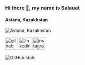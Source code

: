 ### Hi there 👋, my name is Salauat
#### Astana, Kazakhstan
![Astana, Kazakhstan](https://media-exp1.licdn.com/dms/image/C4E16AQHycNYdx4K2Eg/profile-displaybackgroundimage-shrink_200_800/0/1644856991498?e=1650499200&v=beta&t=YjmIsDY4tVTymOPLbI9pKKqQiFNOFu8D6eWmUemmsi8)



[<img src='https://cdn.jsdelivr.net/npm/simple-icons@3.0.1/icons/github.svg' alt='github' height='40'>](https://github.com/salawhaaat)  [<img src='https://cdn.jsdelivr.net/npm/simple-icons@3.0.1/icons/linkedin.svg' alt='linkedin' height='40'>](https://www.linkedin.com/in/https://www.linkedin.com/in/salauat-kakimzhanov-b5ba64231?lipi=urn%3Ali%3Apage%3Ad_flagship3_profile_view_base_contact_details%3B8M1WLf4hRXSJleccg9NRJg%3D%3D/)  [<img src='https://cdn.jsdelivr.net/npm/simple-icons@3.0.1/icons/instagram.svg' alt='instagram' height='40'>](https://www.instagram.com/salawhaaat/)  

![GitHub stats](https://github-readme-stats.vercel.app/api?username=salawhaaat&show_icons=true)  

